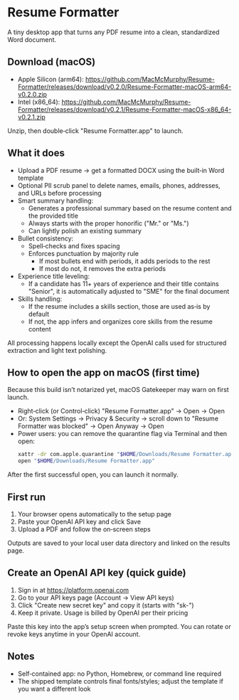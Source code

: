 # Resume Formatter

A tiny desktop app that turns any PDF resume into a clean, standardized Word document.

## Download (macOS)

- Apple Silicon (arm64):
  https://github.com/MacMcMurphy/Resume-Formatter/releases/download/v0.2.0/Resume-Formatter-macOS-arm64-v0.2.0.zip
- Intel (x86_64):
  https://github.com/MacMcMurphy/Resume-Formatter/releases/download/v0.2.1/Resume-Formatter-macOS-x86_64-v0.2.1.zip

Unzip, then double‑click "Resume Formatter.app" to launch.

## What it does

- Upload a PDF resume → get a formatted DOCX using the built‑in Word template
- Optional PII scrub panel to delete names, emails, phones, addresses, and URLs before processing
- Smart summary handling:
  - Generates a professional summary based on the resume content and the provided title
  - Always starts with the proper honorific ("Mr." or "Ms.")
  - Can lightly polish an existing summary
- Bullet consistency:
  - Spell‑checks and fixes spacing
  - Enforces punctuation by majority rule
    - If most bullets end with periods, it adds periods to the rest
    - If most do not, it removes the extra periods
- Experience title leveling:
  - If a candidate has 11+ years of experience and their title contains "Senior", it is automatically adjusted to "SME" for the final document
- Skills handling:
  - If the resume includes a skills section, those are used as‑is by default
  - If not, the app infers and organizes core skills from the resume content

All processing happens locally except the OpenAI calls used for structured extraction and light text polishing.

## How to open the app on macOS (first time)

Because this build isn’t notarized yet, macOS Gatekeeper may warn on first launch.

- Right‑click (or Control‑click) "Resume Formatter.app" → Open → Open
- Or: System Settings → Privacy & Security → scroll down to "Resume Formatter was blocked" → Open Anyway → Open
- Power users: you can remove the quarantine flag via Terminal and then open:
  ```bash
  xattr -dr com.apple.quarantine "$HOME/Downloads/Resume Formatter.app"
  open "$HOME/Downloads/Resume Formatter.app"
  ```

After the first successful open, you can launch it normally.

## First run

1) Your browser opens automatically to the setup page
2) Paste your OpenAI API key and click Save
3) Upload a PDF and follow the on‑screen steps

Outputs are saved to your local user data directory and linked on the results page.

## Create an OpenAI API key (quick guide)

1) Sign in at https://platform.openai.com
2) Go to your API keys page (Account → View API keys)
3) Click "Create new secret key" and copy it (starts with "sk-")
4) Keep it private. Usage is billed by OpenAI per their pricing

Paste this key into the app’s setup screen when prompted. You can rotate or revoke keys anytime in your OpenAI account.

## Notes

- Self‑contained app: no Python, Homebrew, or command line required
- The shipped template controls final fonts/styles; adjust the template if you want a different look
